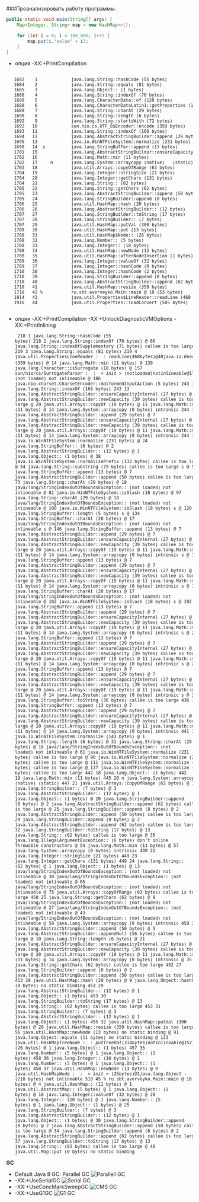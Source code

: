 ###Проанализировать работу программы:

```Java
public static void main(String[] args) {
    Map<Integer, String> map = new HashMap<>();

    for (int i = 0; i < 100_000; i++) {
        map.put(i,"value" + i);
    }
}
```

* опция -XX:+PrintCompilation

<pre><small>
   1682    1             java.lang.String::hashCode (55 bytes)
   1684    2             java.lang.String::equals (81 bytes)
   1685    3             java.lang.Object::<init> (1 bytes)
   1686    4             java.lang.String::indexOf (70 bytes)
   1688    5             java.lang.CharacterData::of (120 bytes)
   1688    6             java.lang.CharacterDataLatin1::getProperties (11 bytes)
   1689    7             java.lang.String::charAt (29 bytes)
   1690    8             java.lang.String::length (6 bytes)
   1692    9             java.lang.String::startsWith (72 bytes)
   1692   10             sun.nio.cs.UTF_8$Encoder::encode (359 bytes)
   1693   11             java.lang.String::indexOf (166 bytes)
   1694   12             java.lang.AbstractStringBuilder::append (29 bytes)
   1695   13             java.io.WinNTFileSystem::normalize (231 bytes)
   1698   14  s          java.lang.StringBuffer::append (13 bytes)
   1701   15             java.lang.AbstractStringBuilder::ensureCapacityInternal (27 bytes)
   1702   16             java.lang.Math::min (11 bytes)
   1702   17     n       java.lang.System::arraycopy (native)   (static)
   1703   18             java.util.Arrays::copyOfRange (63 bytes)
   1704   19             java.lang.Integer::stringSize (21 bytes)
   1704   20             java.lang.Integer::getChars (131 bytes)
   1704   21             java.lang.String::<init> (82 bytes)
   1705   22             java.lang.String::getChars (62 bytes)
   1705   23             java.lang.AbstractStringBuilder::append (50 bytes)
   1705   24             java.lang.StringBuilder::append (8 bytes)
   1706   25             java.util.HashMap::hash (20 bytes)
   1706   26             java.lang.AbstractStringBuilder::<init> (12 bytes)
   1707   27             java.lang.StringBuilder::toString (17 bytes)
   1707   28             java.lang.StringBuilder::<init> (7 bytes)
   1707   29             java.util.HashMap::putVal (300 bytes)
   1708   30             java.util.HashMap::put (13 bytes)
   1708   31             java.util.HashMap$Node::<init> (26 bytes)
   1708   32             java.lang.Number::<init> (5 bytes)
   1708   33             java.lang.Integer::<init> (10 bytes)
   1708   34             java.util.HashMap::newNode (13 bytes)
   1708   35             java.util.HashMap::afterNodeInsertion (1 bytes)
   1709   36             java.lang.Integer::valueOf (32 bytes)
   1709   37             java.lang.Integer::hashCode (8 bytes)
   1710   38             java.lang.Integer::hashCode (2 bytes)
   1710   39             java.lang.StringBuilder::append (8 bytes)
   1710   40             java.lang.AbstractStringBuilder::append (62 bytes)
   1710   41             java.util.HashMap::resize (359 bytes)
   1718   42 %           ru.sbt.averveyko.Main::main @ 10 (53 bytes)
   1914   43             java.util.Properties$LineReader::readLine (468 bytes)
   1916   44             java.util.Properties::loadConvert (505 bytes)
   </small></pre>
   
   * опции -XX:+PrintCompilation -XX:+UnlockDiagnosticVMOptions -XX:+PrintInlining
<small><pre>
    218    1             java.lang.String::hashCode (55 bytes)
    218    2             java.lang.String::indexOf (70 bytes)
                            @ 66   java.lang.String::indexOfSupplementary (71 bytes)   callee is too large
    219    3             java.lang.String::equals (81 bytes)
    219    4             java.util.Properties$LineReader::readLine (468 bytes)
                            @ 48   java.io.Reader::read (9 bytes)
                              @ 5   java.io.Reader::read (0 bytes)   no static binding
                            @ 62   java.io.InputStream::read (9 bytes)   no static binding
                            @ 311   java.lang.System::arraycopy (0 bytes)   intrinsic
                            @ 396   java.io.Reader::read (9 bytes)
                              @ 5   java.io.Reader::read (0 bytes)   no static binding
                            @ 410   java.io.InputStream::read (9 bytes)   no static binding
    221    5             java.util.Properties::loadConvert (505 bytes)
                            @ 389   java.lang.IllegalArgumentException::<init> (6 bytes)   don't inline Throwable constructors
                            @ 501   java.lang.String::<init> (82 bytes)   callee is too large
    223    6             java.lang.String::charAt (29 bytes)
                            @ 18  java/lang/StringIndexOutOfBoundsException::<init> (not loaded)   not inlineable
    235    7             java.lang.CharacterData::of (120 bytes)
    235    8             java.lang.CharacterDataLatin1::getProperties (11 bytes)
    236    9             java.lang.String::length (6 bytes)
    241   10             java.lang.String::startsWith (72 bytes)
    242   11             sun.nio.cs.UTF_8$Encoder::encode (359 bytes)
                            @ 14   java.lang.Math::min (11 bytes)
                            @ 139   java.lang.Character::isSurrogate (18 bytes)
                            @ 157  sun/nio/cs/Surrogate$Parser::<init> (not loaded)   not inlineable
                            @ 175  sun/nio/cs/Surrogate$Parser::parse (not loaded)   not inlineable
                            @ 186   java.nio.charset.CharsetEncoder::malformedInputAction (5 bytes)
    243   12             java.lang.String::indexOf (166 bytes)
    243   13             java.lang.AbstractStringBuilder::ensureCapacityInternal (27 bytes)
                            @ 17   java.lang.AbstractStringBuilder::newCapacity (39 bytes)   callee is too large
                            @ 20   java.util.Arrays::copyOf (19 bytes)
                              @ 11   java.lang.Math::min (11 bytes)
                              @ 14   java.lang.System::arraycopy (0 bytes)   intrinsic
    244   14             java.lang.AbstractStringBuilder::append (29 bytes)
                            @ 7   java.lang.AbstractStringBuilder::ensureCapacityInternal (27 bytes)
                              @ 17   java.lang.AbstractStringBuilder::newCapacity (39 bytes)   callee is too large
                              @ 20   java.util.Arrays::copyOf (19 bytes)
                                @ 11   java.lang.Math::min (11 bytes)
                                @ 14   java.lang.System::arraycopy (0 bytes)   intrinsic
    244   15             java.io.WinNTFileSystem::normalize (231 bytes)
                            @ 24   java.lang.StringBuffer::<init> (6 bytes)
                              @ 2   java.lang.AbstractStringBuilder::<init> (12 bytes)
                                @ 1   java.lang.Object::<init> (1 bytes)
                            @ 38   java.io.WinNTFileSystem::normalizePrefix (132 bytes)   callee is too large
                            @ 54   java.lang.String::substring (79 bytes)   callee is too large
              s             @ 57   java.lang.StringBuffer::append (13 bytes)
                              @ 7   java.lang.AbstractStringBuilder::append (50 bytes)   callee is too large
                            @ 73   java.lang.String::charAt (29 bytes)
                              @ 18  java/lang/StringIndexOutOfBoundsException::<init> (not loaded)   not inlineable
                            @ 81   java.io.WinNTFileSystem::isSlash (18 bytes)
                            @ 97   java.lang.String::charAt (29 bytes)
                              @ 18  java/lang/StringIndexOutOfBoundsException::<init> (not loaded)   not inlineable
                            @ 100   java.io.WinNTFileSystem::isSlash (18 bytes)
              s             @ 120   java.lang.StringBuffer::length (5 bytes)
              s             @ 134   java.lang.StringBuffer::charAt (28 bytes)
                              @ 17  java/lang/StringIndexOutOfBoundsException::<init> (not loaded)   not inlineable
              s             @ 146   java.lang.StringBuffer::append (13 bytes)
                              @ 7   java.lang.AbstractStringBuilder::append (29 bytes)
                                @ 7   java.lang.AbstractStringBuilder::ensureCapacityInternal (27 bytes)
                                  @ 17   java.lang.AbstractStringBuilder::newCapacity (39 bytes)   callee is too large
                                  @ 20   java.util.Arrays::copyOf (19 bytes)
                                    @ 11   java.lang.Math::min (11 bytes)
                                    @ 14   java.lang.System::arraycopy (0 bytes)   intrinsic
              s             @ 162   java.lang.StringBuffer::append (13 bytes)
                              @ 7   java.lang.AbstractStringBuilder::append (29 bytes)
                                @ 7   java.lang.AbstractStringBuilder::ensureCapacityInternal (27 bytes)
                                  @ 17   java.lang.AbstractStringBuilder::newCapacity (39 bytes)   callee is too large
                                  @ 20   java.util.Arrays::copyOf (19 bytes)
                                    @ 11   java.lang.Math::min (11 bytes)
                                    @ 14   java.lang.System::arraycopy (0 bytes)   intrinsic
              s             @ 179   java.lang.StringBuffer::charAt (28 bytes)
                              @ 17  java/lang/StringIndexOutOfBoundsException::<init> (not loaded)   not inlineable
                            @ 182   java.io.WinNTFileSystem::isSlash (18 bytes)
              s             @ 192   java.lang.StringBuffer::append (13 bytes)
                              @ 7   java.lang.AbstractStringBuilder::append (29 bytes)
                                @ 7   java.lang.AbstractStringBuilder::ensureCapacityInternal (27 bytes)
                                  @ 17   java.lang.AbstractStringBuilder::newCapacity (39 bytes)   callee is too large
                                  @ 20   java.util.Arrays::copyOf (19 bytes)
                                    @ 11   java.lang.Math::min (11 bytes)
                                    @ 14   java.lang.System::arraycopy (0 bytes)   intrinsic
              s             @ 203   java.lang.StringBuffer::append (13 bytes)
                              @ 7   java.lang.AbstractStringBuilder::append (29 bytes)
                                @ 7   java.lang.AbstractStringBuilder::ensureCapacityInternal (27 bytes)
                                  @ 17   java.lang.AbstractStringBuilder::newCapacity (39 bytes)   callee is too large
                                  @ 20   java.util.Arrays::copyOf (19 bytes)
                                    @ 11   java.lang.Math::min (11 bytes)
                                    @ 14   java.lang.System::arraycopy (0 bytes)   intrinsic
              s             @ 214   java.lang.StringBuffer::append (13 bytes)
                              @ 7   java.lang.AbstractStringBuilder::append (29 bytes)
                                @ 7   java.lang.AbstractStringBuilder::ensureCapacityInternal (27 bytes)
                                  @ 17   java.lang.AbstractStringBuilder::newCapacity (39 bytes)   callee is too large
                                  @ 20   java.util.Arrays::copyOf (19 bytes)
                                    @ 11   java.lang.Math::min (11 bytes)
                                    @ 14   java.lang.System::arraycopy (0 bytes)   intrinsic
              s             @ 223   java.lang.StringBuffer::toString (36 bytes)   callee is too large
    436   16  s          java.lang.StringBuffer::append (13 bytes)
                            @ 7   java.lang.AbstractStringBuilder::append (29 bytes)
                              @ 7   java.lang.AbstractStringBuilder::ensureCapacityInternal (27 bytes)
                                @ 17   java.lang.AbstractStringBuilder::newCapacity (39 bytes)   callee is too large
                                @ 20   java.util.Arrays::copyOf (19 bytes)
                                  @ 11   java.lang.Math::min (11 bytes)
                                  @ 14   java.lang.System::arraycopy (0 bytes)   intrinsic
    441   17             java.io.WinNTFileSystem::normalize (143 bytes)
                            @ 1   java.lang.String::length (6 bytes)
                            @ 31   java.lang.String::charAt (29 bytes)
                              @ 18  java/lang/StringIndexOutOfBoundsException::<init> (not loaded)   not inlineable
                            @ 61   java.io.WinNTFileSystem::normalize (231 bytes)   callee is too large
                            @ 90   java.io.WinNTFileSystem::normalize (231 bytes)   callee is too large
                            @ 111   java.io.WinNTFileSystem::normalize (231 bytes)   callee is too large
                            @ 137   java.io.WinNTFileSystem::normalize (231 bytes)   callee is too large
    442   18             java.lang.Object::<init> (1 bytes)
    442   19             java.lang.Math::min (11 bytes)
    445   20     n       java.lang.System::arraycopy (native)   (static)
    447   21             java.util.Arrays::copyOfRange (63 bytes)
                            @ 16   java.lang.StringBuilder::<init> (7 bytes)
                              @ 3   java.lang.AbstractStringBuilder::<init> (12 bytes)
                                @ 1   java.lang.Object::<init> (1 bytes)
                            @ 20   java.lang.StringBuilder::append (8 bytes)
                              @ 2   java.lang.AbstractStringBuilder::append (62 bytes)   callee is too large
                            @ 25   java.lang.StringBuilder::append (8 bytes)
                              @ 2   java.lang.AbstractStringBuilder::append (50 bytes)   callee is too large
                            @ 29   java.lang.StringBuilder::append (8 bytes)
                              @ 2   java.lang.AbstractStringBuilder::append (62 bytes)   callee is too large
                            @ 32   java.lang.StringBuilder::toString (17 bytes)
                              @ 13   java.lang.String::<init> (82 bytes)   callee is too large
                            @ 35   java.lang.IllegalArgumentException::<init> (6 bytes)   don't inline Throwable constructors
                            @ 54   java.lang.Math::min (11 bytes)
                            @ 57   java.lang.System::arraycopy (0 bytes)   intrinsic
    449   22             java.lang.Integer::stringSize (21 bytes)
    449   23             java.lang.Integer::getChars (131 bytes)
    449   24             java.lang.String::<init> (82 bytes)
                            @ 1   java.lang.Object::<init> (1 bytes)
                            @ 13  java/lang/StringIndexOutOfBoundsException::<init> (not loaded)   not inlineable
                            @ 30  java/lang/StringIndexOutOfBoundsException::<init> (not loaded)   not inlineable
                            @ 65  java/lang/StringIndexOutOfBoundsException::<init> (not loaded)   not inlineable
                            @ 75   java.util.Arrays::copyOfRange (63 bytes)   callee is too large
    450   25             java.lang.String::getChars (62 bytes)
                            @ 9  java/lang/StringIndexOutOfBoundsException::<init> (not loaded)   not inlineable
                            @ 27  java/lang/StringIndexOutOfBoundsException::<init> (not loaded)   not inlineable
                            @ 43  java/lang/StringIndexOutOfBoundsException::<init> (not loaded)   not inlineable
                            @ 58   java.lang.System::arraycopy (0 bytes)   intrinsic
    450   26             java.lang.AbstractStringBuilder::append (50 bytes)
                            @ 5   java.lang.AbstractStringBuilder::appendNull (56 bytes)   callee is too large
                            @ 10   java.lang.String::length (6 bytes)
                            @ 21   java.lang.AbstractStringBuilder::ensureCapacityInternal (27 bytes)
                              @ 17   java.lang.AbstractStringBuilder::newCapacity (39 bytes)   callee is too large
                              @ 20   java.util.Arrays::copyOf (19 bytes)
                                @ 11   java.lang.Math::min (11 bytes)
                                @ 14   java.lang.System::arraycopy (0 bytes)   intrinsic
                            @ 35   java.lang.String::getChars (62 bytes)   callee is too large
    452   27             java.lang.StringBuilder::append (8 bytes)
                            @ 2   java.lang.AbstractStringBuilder::append (50 bytes)   callee is too large
    453   28             java.util.HashMap::hash (20 bytes)
                            @ 9   java.lang.Object::hashCode (0 bytes)   no static binding
    453   29             java.lang.AbstractStringBuilder::<init> (12 bytes)
                            @ 1   java.lang.Object::<init> (1 bytes)
    453   30             java.lang.StringBuilder::toString (17 bytes)
                            @ 13   java.lang.String::<init> (82 bytes)   callee is too large
    453   31             java.lang.StringBuilder::<init> (7 bytes)
                            @ 3   java.lang.AbstractStringBuilder::<init> (12 bytes)
                              @ 1   java.lang.Object::<init> (1 bytes)
    455   32             java.util.HashMap::putVal (300 bytes)
                            @ 20   java.util.HashMap::resize (359 bytes)   callee is too large
                            @ 56   java.util.HashMap::newNode (13 bytes)   no static binding
                            @ 91   java.lang.Object::equals (11 bytes)   no static binding
                            @ 123   java.util.HashMap$TreeNode::putTreeVal (314 bytes)   not inlineable
                            @ 152   java.util.HashMap::newNode (13 bytes)   no static binding
                            @ 169   java.util.HashMap::treeifyBin (110 bytes)   callee is too large
                            @ 203   java.lang.Object::equals (11 bytes)   no static binding
                            @ 253   java.util.HashMap::afterNodeAccess (1 bytes)   no static binding
                            @ 288   java.util.HashMap::resize (359 bytes)   callee is too large
                            @ 295   java.util.HashMap::afterNodeInsertion (1 bytes)   no static binding
    457   33             java.util.HashMap::put (13 bytes)
                            @ 2   java.util.HashMap::hash (20 bytes)
                              @ 9   java.lang.Object::hashCode (0 bytes)   no static binding
                            @ 9   java.util.HashMap::putVal (300 bytes)   callee is too large
    457   34             java.util.HashMap$Node::<init> (26 bytes)
                            @ 1   java.lang.Object::<init> (1 bytes)
    457   35             java.lang.Number::<init> (5 bytes)
                            @ 1   java.lang.Object::<init> (1 bytes)
    458   36             java.lang.Integer::<init> (10 bytes)
                            @ 1   java.lang.Number::<init> (5 bytes)
                              @ 1   java.lang.Object::<init> (1 bytes)
    458   37             java.util.HashMap::newNode (13 bytes)
                            @ 9   java.util.HashMap$Node::<init> (26 bytes)
                              @ 1   java.lang.Object::<init> (1 bytes)
    458   38             java.util.HashMap::afterNodeInsertion (1 bytes)
    458   39             java.lang.Integer::valueOf (32 bytes)
                            @ 28   java.lang.Integer::<init> (10 bytes)
                              @ 1   java.lang.Number::<init> (5 bytes)
                                @ 1   java.lang.Object::<init> (1 bytes)
    459   40             java.lang.StringBuilder::append (8 bytes)
                            @ 2   java.lang.AbstractStringBuilder::append (62 bytes)   callee is too large
    459   41             java.lang.AbstractStringBuilder::append (62 bytes)
                            @ 9   java.lang.AbstractStringBuilder::append (50 bytes)   no static binding
                            @ 21   java.lang.Integer::stringSize (21 bytes)
                            @ 30   java.lang.Integer::stringSize (21 bytes)
                            @ 43   java.lang.AbstractStringBuilder::ensureCapacityInternal (27 bytes)
                              @ 17   java.lang.AbstractStringBuilder::newCapacity (39 bytes)   callee is too large
                              @ 20   java.util.Arrays::copyOf (19 bytes)
                                @ 11   java.lang.Math::min (11 bytes)
                                @ 14   java.lang.System::arraycopy (0 bytes)   intrinsic
                            @ 52   java.lang.Integer::getChars (131 bytes)   callee is too large
    461   42             java.lang.Integer::hashCode (8 bytes)
                            @ 4   java.lang.Integer::hashCode (2 bytes)
    461   43             java.lang.Integer::hashCode (2 bytes)
    461   44             java.util.HashMap::resize (359 bytes)
                            @ 220   java.util.HashMap$TreeNode::split (218 bytes)   not inlineable
    518   45 %           ru.sbt.averveyko.Main::main @ 10 (53 bytes)
                             @ 4   java.util.HashMap::<init> (11 bytes)
                              @ 1   java.util.AbstractMap::<init> (5 bytes)
                                @ 1   java.lang.Object::<init> (1 bytes)
                            @ 18   java.lang.Integer::valueOf (32 bytes)
                              @ 28   java.lang.Integer::<init> (10 bytes)
                                @ 1   java.lang.Number::<init> (5 bytes)
                                  @ 1   java.lang.Object::<init> (1 bytes)
                            @ 25   java.lang.StringBuilder::<init> (7 bytes)
                              @ 3   java.lang.AbstractStringBuilder::<init> (12 bytes)
                                @ 1   java.lang.Object::<init> (1 bytes)
                            @ 30   java.lang.StringBuilder::append (8 bytes)
                              @ 2   java.lang.AbstractStringBuilder::append (50 bytes)   callee is too large
                            @ 34   java.lang.StringBuilder::append (8 bytes)
                              @ 2   java.lang.AbstractStringBuilder::append (62 bytes)   callee is too large
                            @ 37   java.lang.StringBuilder::toString (17 bytes)
                              @ 13   java.lang.String::<init> (82 bytes)   callee is too large
                            @ 40   java.util.Map::put (0 bytes)   no static binding
</small></pre>

**GC**

* Default Java 8 GC: Parallel GC
![Parallell GC](img/ParallellGC.png)
* -XX:+UseSerialGC
![Serial GC](img/SerialGC.png)
* -XX:+UseConcMarkSweepGC
![CMS GC](img/CMSGC.png)
* -XX:+UseG1GC
![G1 GC](img/G1GC.png)


